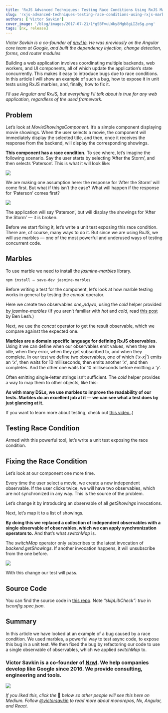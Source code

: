 ```yaml
---
title: 'RxJS Advanced Techniques: Testing Race Conditions Using RxJS Marbles'
slug: 'rxjs-advanced-techniques-testing-race-conditions-using-rxjs-marbles'
authors: ['Victor Savkin']
cover_image: '/blog/images/2017-07-21/1*gSBFvuLWky8Mgb8gLIZeSg.png'
tags: [nx, release]
---
```


_Victor Savkin is a co-founder of_ [_nrwl.io_](https://goo.gl/IAi7JWß)_. He was previously on the Angular core team at Google, and built the dependency injection, change detection, forms, and router modules_

Building a web application involves coordinating multiple backends, web workers, and UI components, all of which update the application’s state concurrently. This makes it easy to introduce bugs due to race conditions. In this article I will show an example of such a bug, how to expose it in unit tests using RxJS marbles, and, finally, how to fix it.

_I’ll use Angular and RxJS, but everything I’ll talk about is true for any web application, regardless of the used framework._

## Problem

Let’s look at _MovieShowingsComponent_. It’s a simple component displaying movie showings. When the user selects a movie, the component will immediately display the selected title, and then, once it receives the response from the backend, will display the corresponding showings.

**This component has a race condition.** To see where, let’s imagine the following scenario. Say the user starts by selecting ‘After the Storm’, and then selects ‘Paterson’. This is what it will look like:

![](/blog/images/2017-07-21/1*9pXV-mI5o11bH7ORpleCtw.avif)

We are making one assumption here: the response for ‘After the Storm’ will come first. But what if this isn’t the case? What will happen if the response for ‘Paterson’ comes first?

![](/blog/images/2017-07-21/1*urd2_0lPVKS6UvDYV8g2aw.avif)

The application will say ‘Paterson’, but will display the showings for ‘After the Storm’ — it is broken.

Before we start fixing it, let’s write a unit test exposing this race condition. There are, of course, many ways to do it. But since we are using RxJS, we will use marbles — one of the most powerful and underused ways of testing concurrent code.

## Marbles

To use marble we need to install the _jasmine-marbles_ library.

```
npm install — save-dev jasmine-marbles
```

Before writing a test for the component, let’s look at how marble testing works in general by testing the _concat_ operator.

Here we create two observables _one$_ and _two$_, using the _cold_ helper provided by _jasmine-marbles_ (If you aren’t familiar with _hot_ and _cold_, read [this post](https://medium.com/@benlesh/hot-vs-cold-observables-f8094ed53339) by Ben Lesh.)

Next, we use the _concat_ operator to get the result observable, which we compare against the expected one.

**Marbles are a domain specific language for defining RxJS observables.** Using it we can define when our observables emit values, when they are idle, when they error, when they get subscribed to, and when they complete. In our test we define two observables, one of which (_’x-x|’_) emits an _‘x’_, then waits for 10 milliseconds, then emits another ‘_x’_, and then completes. And the other one waits for 10 milliseconds before emitting a ‘_y_’.

Often emitting single-letter strings isn’t sufficient. The _cold_ helper provides a way to map them to other objects, like this:

**As with many DSLs, we use marbles to improve the readability of our tests. Marbles do an excellent job at it — we can see what a test does by just glancing at it.**

If you want to learn more about testing, check out [this video](https://egghead.io/lessons/rxjs-introduction-to-rxjs-marble-testing)[.](https://egghead.io/lessons/rxjs-introduction-to-rxjs-marble-testing).)

## Testing Race Condition

Armed with this powerful tool, let’s write a unit test exposing the race condition.

## Fixing the Race Condition

Let’s look at our component one more time.

Every time the user select a movie, we create a new independent observable. If the user clicks twice, we will have two observables, which are not synchronized in any way. This is the source of the problem.

Let’s change it by introducing an observable of all _getShowings_ invocations.

Next, let’s map it to a list of showings.

**By doing this we replaced a collection of independent observables with a single observable of observables, which we can apply synchronization operators to.** And that’s what _switchMap_ is.

The _switchMap_ operator only subscribes to the latest invocation of _backend.getShowings_. If another invocation happens, it will unsubscribe from the one before.

![](/blog/images/2017-07-21/1*nECDraadsNw_9-3iUOg45Q.avif)

With this change our test will pass.

## Source Code

You can find the source code in [this repo](https://github.com/vsavkin/marble_testing_and_race_conditions). Note _”skipLibCheck”: true_ in _tsconfig.spec.json_.

## Summary

In this article we have looked at an example of a bug caused by a race condition. We used marbles, a powerful way to test async code, to expose this bug in a unit test. We then fixed the bug by refactoring our code to use a single observable of observables, which we applied _switchMap_ to.

### Victor Savkin is a co-founder of [Nrwl](https://nrwl.io). We help companies develop like Google since 2016. We provide consulting, engineering and tools.

![](/blog/images/2017-07-21/0*4HpWdaQEPIQr1EDw.avif)

_If you liked this, click the_ 👏 _below so other people will see this here on Medium. Follow_ [_@victorsavkin_](http://twitter.com/victorsavkin) _to read more about monorepos, Nx, Angular, and React._
